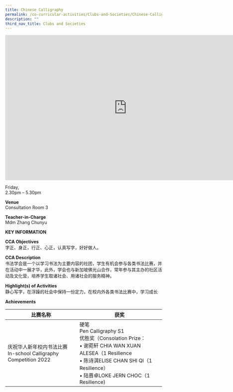 ```yaml
---
title: Chinese Calligraphy
permalink: /co-curricular-activities/Clubs-and-Societies/Chinese-Calligraphy/
description: ""
third_nav_title: Clubs and Societies
---
```

<iframe allowfullscreen="true" height="467" width="780" frameborder="0" src="https://docs.google.com/presentation/d/e/2PACX-1vTRRfACzWW2H0_CgLDMLSVWbdGffRVAJH_iQRKzTSriAXI1AGypXwEsPC1coX_6d-2f61F7fx6hPiKT/embed?start=true&amp;loop=true&amp;delayms=3000"></iframe>


Friday,  
2.30pm – 5.30pm<br>

**Venue**<br>
Consultation Room 3

**Teacher-in-Charge**
<br>Mdm Zhang Chunyu


**KEY INFORMATION**

**CCA Objectives**<br>
字正、身正，行正、心正，认真写字，好好做人。

**CCA Description**<br>
书法学会是一个以学习书法为主要内容的社团，学生有机会参与各类书法比赛，并在活动中一展才华，此外，学会也与新加坡佛光山合作，常年参与其主办的社区活动及文化营，培养学生取诸社会、用诸社会的服务精神。

**Highlight(s) of Activities**<br>
静心写字，在浮躁的社会中保持一份定力，在校内外各类书法比赛中，学习成长

**Achievements**<br>

| 比赛名称 | 获奖 | 
| -------- | -------- |
| 庆祝华人新年校内书法比赛<br>In-school Calligraphy Competition 2022     | 硬笔<br>Pen Calligraphy S1<br>优胜奖（Consolation Prize：<br>• 谢菀轩 CHIA WAN XUAN ALESEA（1 Resilience<br> • 陈诗淇ELISE CHAN SHI QI（1 Resilience）<br> •	陆晋卓LOKE JERN CHOC（1 Resilience)<br> | 

